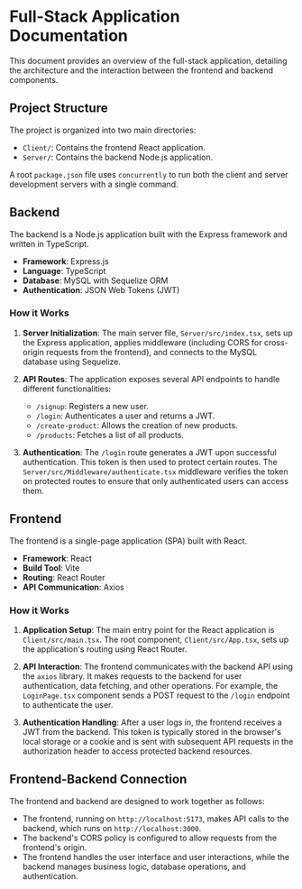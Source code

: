 
# Full-Stack Application Documentation

This document provides an overview of the full-stack application, detailing the architecture and the interaction between the frontend and backend components.

## Project Structure

The project is organized into two main directories:

-   `Client/`: Contains the frontend React application.
-   `Server/`: Contains the backend Node.js application.

A root `package.json` file uses `concurrently` to run both the client and server development servers with a single command.

## Backend

The backend is a Node.js application built with the Express framework and written in TypeScript.

-   **Framework**: Express.js
-   **Language**: TypeScript
-   **Database**: MySQL with Sequelize ORM
-   **Authentication**: JSON Web Tokens (JWT)

### How it Works

1.  **Server Initialization**: The main server file, `Server/src/index.tsx`, sets up the Express application, applies middleware (including CORS for cross-origin requests from the frontend), and connects to the MySQL database using Sequelize.

2.  **API Routes**: The application exposes several API endpoints to handle different functionalities:
    -   `/signup`: Registers a new user.
    -   `/login`: Authenticates a user and returns a JWT.
    -   `/create-product`: Allows the creation of new products.
    -   `/products`: Fetches a list of all products.

3.  **Authentication**: The `/login` route generates a JWT upon successful authentication. This token is then used to protect certain routes. The `Server/src/Middleware/authenticate.tsx` middleware verifies the token on protected routes to ensure that only authenticated users can access them.

## Frontend

The frontend is a single-page application (SPA) built with React.

-   **Framework**: React
-   **Build Tool**: Vite
-   **Routing**: React Router
-   **API Communication**: Axios

### How it Works

1.  **Application Setup**: The main entry point for the React application is `Client/src/main.tsx`. The root component, `Client/src/App.tsx`, sets up the application's routing using React Router.

2.  **API Interaction**: The frontend communicates with the backend API using the `axios` library. It makes requests to the backend for user authentication, data fetching, and other operations. For example, the `LoginPage.tsx` component sends a POST request to the `/login` endpoint to authenticate the user.

3.  **Authentication Handling**: After a user logs in, the frontend receives a JWT from the backend. This token is typically stored in the browser's local storage or a cookie and is sent with subsequent API requests in the authorization header to access protected backend resources.

## Frontend-Backend Connection

The frontend and backend are designed to work together as follows:

-   The frontend, running on `http://localhost:5173`, makes API calls to the backend, which runs on `http://localhost:3000`.
-   The backend's CORS policy is configured to allow requests from the frontend's origin.
-   The frontend handles the user interface and user interactions, while the backend manages business logic, database operations, and authentication.